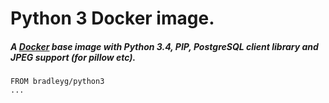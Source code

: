 # Python 3 Docker image.

##### A [Docker](https://www.docker.io) base image with Python 3.4, PIP, PostgreSQL client library and JPEG support (for pillow etc).
```
FROM bradleyg/python3
... 
```